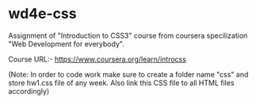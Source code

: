 # wd4e-css

Assignment of "Introduction to CSS3" course from coursera specilization "Web Development for everybody".

Course URL:- https://www.coursera.org/learn/introcss

(Note: In order to code work make sure to create a folder name "css" and store hw1.css file of any week. Also link this CSS file to all HTML files accordingly)
